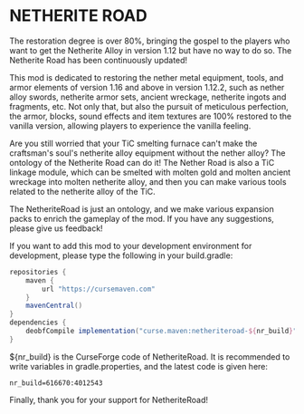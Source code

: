 **NETHERITE ROAD**
==================
The restoration degree is over 80%, bringing the gospel to the players who want to get the Netherite Alloy in version 1.12 but have no way to do so. The Netherite Road has been continuously updated!

This mod is dedicated to restoring the nether metal equipment, tools, and armor elements of version 1.16 and above in version 1.12.2, such as nether alloy swords, netherite armor sets, ancient wreckage, netherite ingots and fragments, etc. Not only that, but also the pursuit of meticulous perfection, the armor, blocks, sound effects and item textures are 100% restored to the vanilla version, allowing players to experience the vanilla feeling.

Are you still worried that your TiC smelting furnace can't make the craftsman's soul's netherite alloy equipment without the nether alloy? The ontology of the Netherite Road can do it! The Nether Road is also a TiC linkage module, which can be smelted with molten gold and molten ancient wreckage into molten netherite alloy, and then you can make various tools related to the netherite alloy of the TiC.

The NetheriteRoad is just an ontology, and we make various expansion packs to enrich the gameplay of the mod. If you have any suggestions, please give us feedback!

If you want to add this mod to your development environment for development, please type the following in your build.gradle:

```gradle
repositories {
    maven {
        url "https://cursemaven.com"
    }
    mavenCentral()
}
dependencies {
    deobfCompile implementation("curse.maven:netheriteroad-${nr_build}")
}
```
${nr_build} is the CurseForge code of NetheriteRoad. It is recommended to write variables in gradle.properties, and the latest code is given here:
```properties
nr_build=616670:4012543
```

Finally, thank you for your support for NetheriteRoad!
